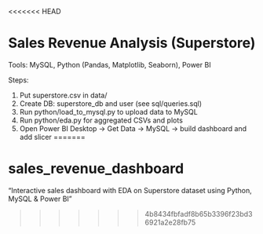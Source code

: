 <<<<<<< HEAD
# Sales Revenue Analysis (Superstore)

Tools: MySQL, Python (Pandas, Matplotlib, Seaborn), Power BI

Steps:
1. Put superstore.csv in data/
2. Create DB: superstore_db and user (see sql/queries.sql)
3. Run python/load_to_mysql.py to upload data to MySQL
4. Run python/eda.py for aggregated CSVs and plots
5. Open Power BI Desktop → Get Data → MySQL → build dashboard and add slicer
=======
# sales_revenue_dashboard
 “Interactive sales dashboard with EDA on Superstore dataset using Python, MySQL &amp; Power BI”
>>>>>>> 4b8434fbfadf8b65b3396f23bd36921a2e28fb75
